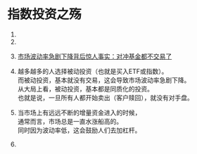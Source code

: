 # 指数投资之殇
1.    
    
2.    
    

  

1.  [市场波动率急剧下降背后惊人事实：对冲基金都不交易了](http://t.cn/RaBOKRv)
2.  越多越多的人选择被动投资（也就是买入ETF或指数）。  
    而被动投资，基本就没有交易，这会导致市场波动率急剧下降。  
    从大局上看，被动投资，基本都是同质化的投资。  
    也就是说，一旦所有人都开始卖出（客户赎回），就没有对手盘。
3.  当市场上有远远不断的增量资金进入的时候，  
    通常而言，市场总是一直水涨船高的。  
    同时因为波动率低，这会鼓励人们去加杠杆。
4.
